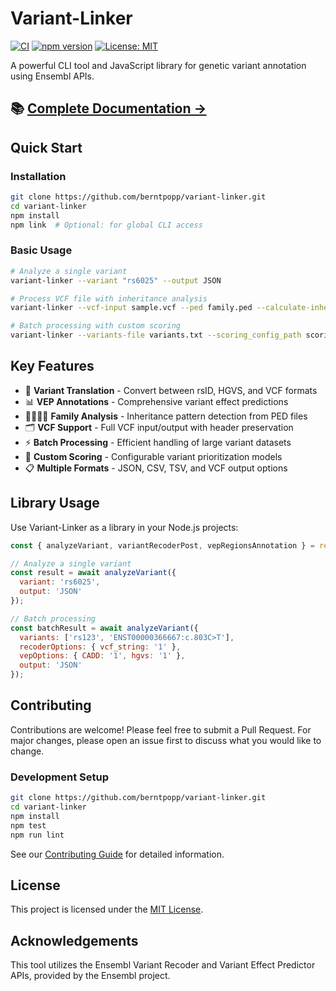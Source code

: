 # Variant-Linker

[![CI](https://github.com/berntpopp/variant-linker/workflows/CI/badge.svg)](https://github.com/berntpopp/variant-linker/actions)
[![npm version](https://badge.fury.io/js/variant-linker.svg)](https://badge.fury.io/js/variant-linker)
[![License: MIT](https://img.shields.io/badge/License-MIT-yellow.svg)](https://opensource.org/licenses/MIT)

A powerful CLI tool and JavaScript library for genetic variant annotation using Ensembl APIs.

## 📚 **[Complete Documentation →](https://berntpopp.github.io/variant-linker/)**

## Quick Start

### Installation
```bash
git clone https://github.com/berntpopp/variant-linker.git
cd variant-linker
npm install
npm link  # Optional: for global CLI access
```

### Basic Usage
```bash
# Analyze a single variant
variant-linker --variant "rs6025" --output JSON

# Process VCF file with inheritance analysis
variant-linker --vcf-input sample.vcf --ped family.ped --calculate-inheritance --output VCF

# Batch processing with custom scoring
variant-linker --variants-file variants.txt --scoring_config_path scoring/nephro_variant_score/ --output CSV
```

## Key Features
- 🔄 **Variant Translation** - Convert between rsID, HGVS, and VCF formats
- 📊 **VEP Annotations** - Comprehensive variant effect predictions
- 👨‍👩‍👧‍👦 **Family Analysis** - Inheritance pattern detection from PED files
- 🗂️ **VCF Support** - Full VCF input/output with header preservation
- ⚡ **Batch Processing** - Efficient handling of large variant datasets
- 🎯 **Custom Scoring** - Configurable variant prioritization models
- 📋 **Multiple Formats** - JSON, CSV, TSV, and VCF output options

## Library Usage

Use Variant-Linker as a library in your Node.js projects:

```javascript
const { analyzeVariant, variantRecoderPost, vepRegionsAnnotation } = require('variant-linker');

// Analyze a single variant
const result = await analyzeVariant({
  variant: 'rs6025',
  output: 'JSON'
});

// Batch processing
const batchResult = await analyzeVariant({
  variants: ['rs123', 'ENST00000366667:c.803C>T'],
  recoderOptions: { vcf_string: '1' },
  vepOptions: { CADD: '1', hgvs: '1' },
  output: 'JSON'
});
```

## Contributing

Contributions are welcome! Please feel free to submit a Pull Request. For major changes, please open an issue first to discuss what you would like to change.

### Development Setup
```bash
git clone https://github.com/berntpopp/variant-linker.git
cd variant-linker
npm install
npm test
npm run lint
```

See our [Contributing Guide](https://berntpopp.github.io/variant-linker/contributing) for detailed information.

## License

This project is licensed under the [MIT License](LICENSE.md).

## Acknowledgements

This tool utilizes the Ensembl Variant Recoder and Variant Effect Predictor APIs, provided by the Ensembl project.